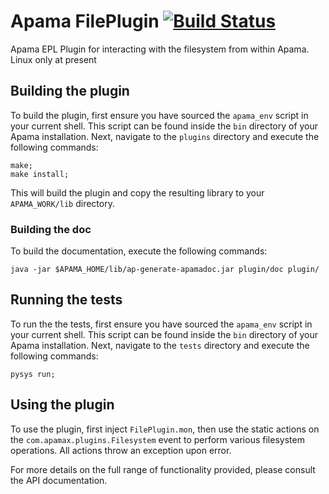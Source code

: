 # Apama FilePlugin [![Build Status](https://travis-ci.org/CallumAttryde/apama_file_plugin.svg?branch=master)](https://travis-ci.org/CallumAttryde/apama_file_plugin)

Apama EPL Plugin for interacting with the filesystem from within Apama. Linux only at present

## Building the plugin

To build the plugin, first ensure you have sourced the `apama_env` script in your current shell. This script can be found inside the `bin` directory of your Apama installation. Next, navigate to the `plugins` directory and execute the following commands:

    make;
    make install;
    
This will build the plugin and copy the resulting library to your `APAMA_WORK/lib` directory.

### Building the doc

To build the documentation, execute the following commands:

    java -jar $APAMA_HOME/lib/ap-generate-apamadoc.jar plugin/doc plugin/

## Running the tests

To run the the tests, first ensure you have sourced the `apama_env` script in your current shell. This script can be found inside the `bin` directory of your Apama installation. Next, navigate to the `tests` directory and execute the following commands:

    pysys run;
    
## Using the plugin

To use the plugin, first inject `FilePlugin.mon`, then use the static actions on the `com.apamax.plugins.Filesystem` event to perform various filesystem operations. All actions throw an exception upon error.

For more details on the full range of functionality provided, please consult the API documentation.
